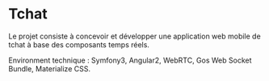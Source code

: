 # Tchat

Le projet consiste à concevoir et développer une application web mobile de tchat à base des composants temps réels.

  Environment technique : Symfony3, Angular2, WebRTC, Gos Web Socket Bundle, Materialize CSS.
